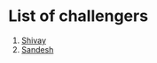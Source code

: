 # List of challengers
1. [Shivay](https://github.com/shivaylamba)
2. [Sandesh](https://github.com/I-sandesh)
